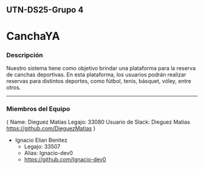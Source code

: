 ## UTN-DS25-Grupo 4
# CanchaYA

### Descripción
Nuestro sistema tiene como objetivo brindar una plataforma para la reserva de canchas deportivas. En esta plataforma, los usuarios podrán realizar reservas para distintos deportes, como fútbol, tenis, básquet, vóley, entre otros.

---

### Miembros del Equipo

{
  Name: Dieguez Matias 
  Legajo: 33080
  Usuario de Slack: Dieguez Matias
  https://github.com/DieguezMatias
}

- Ignacio Elian Benitez
  - Legajo: 33507
  - Alias: Ignacio-dev0
  - https://github.com/Ignacio-dev0

